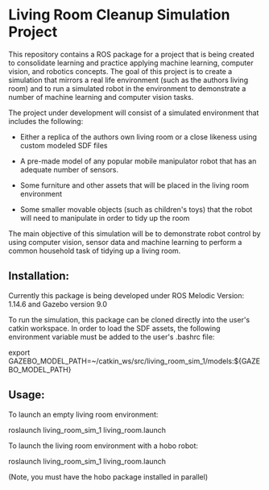 # Living Room Cleanup Simulation Project 

 

This repository contains a ROS package for a project that is being created to consolidate learning and practice applying machine learning, computer vision, and robotics concepts. The goal of this project is to create a simulation that mirrors a real life environment (such as the authors living room) and to run a simulated robot in the environment to demonstrate a number of machine learning and computer vision tasks. 

The project under development will consist of a simulated environment that includes the following: 

* Either a replica of the authors own living room or a close likeness using custom modeled SDF files

* A pre-made model of any popular mobile manipulator robot that has an adequate number of sensors.  

* Some furniture and other assets that will be placed in the living room environment 

* Some smaller movable objects (such as children's toys) that the robot will need to manipulate in order to tidy up the room 

The main objective of this simulation will be to demonstrate robot control by using computer vision, sensor data and machine learning to perform a common household task of tidying up a living room.      
 

## Installation: 

 

Currently this package is being developed under ROS Melodic Version: 1.14.6 and Gazebo version 9.0 

 

To run the simulation, this package can be cloned directly into the user's catkin workspace. In order to load the SDF assets, the following environment variable must be added to the user's .bashrc file: 

 

export GAZEBO_MODEL_PATH=~/catkin_ws/src/living_room_sim_1/models:${GAZEBO_MODEL_PATH}  

 

## Usage: 

To launch an empty living room environment:

roslaunch living_room_sim_1 living_room.launch               

To launch the living room environment with a hobo robot:

roslaunch living_room_sim_1 living_room.launch

(Note, you must have the hobo package installed in parallel)
